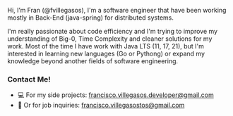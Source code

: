 Hi, I’m Fran (@fvillegasos), I'm a software engineer that have been working mostly in Back-End (java-spring) for distributed systems.

I'm really passionate about code efficiency and I'm trying to improve my understanding of Big-0, Time Complexity and cleaner solutions for my work.
Most of the time I have work with Java LTS (11, 17, 21), but I'm interested in learning new languages (Go or Pythong) or expand my knowledge beyond another fields of software engineering.

### Contact Me!

- :computer: For my side projects: francisco.villegasos.developer@gmail.com
- :briefcase: Or for job inquiries: francisco.villegasostos@gmail.com

<!---
fvillegasos/fvillegasos is a ✨ special ✨ repository because its `README.md` (this file) appears on your GitHub profile.
You can click the Preview link to take a look at your changes.
--->

